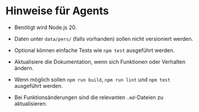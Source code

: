 # Hinweise für Agents

- Benötigt wird Node.js 20.
- Daten unter `data/pers/` (falls vorhanden) sollen nicht versioniert werden.
- Optional können einfache Tests wie `npm test` ausgeführt werden.
- Aktualisiere die Dokumentation, wenn sich Funktionen oder Verhalten 
  ändern.
- Wenn möglich sollen `npm run build`, `npm run lint` und `npm test` ausgeführt werden.

- Bei Funktionsänderungen sind die relevanten `.md`-Dateien zu aktualisieren.

